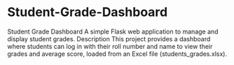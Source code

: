 # Student-Grade-Dashboard
Student Grade Dashboard
A simple Flask web application to manage and display student grades.
Description
This project provides a dashboard where students can log in with their roll number and name to view their grades and average score, loaded from an Excel file (students_grades.xlsx).
